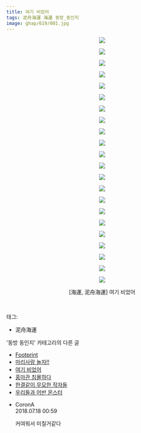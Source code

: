 ```yaml
---
title: 여기 비었어
tags: 泥舟海運 海運 동방_동인지
image: ghap/619/001.jpg
---
```

<div class="article">
<p style="text-align: center; clear: none; float: none;"><img src="{{ site.nasurl }}/ghap/619/001.jpg"/></p>
<p style="text-align: center; clear: none; float: none;"><img src="{{ site.nasurl }}/ghap/619/002.jpg"/></p>
<p style="text-align: center; clear: none; float: none;"><img src="{{ site.nasurl }}/ghap/619/003.jpg"/></p>
<p style="text-align: center; clear: none; float: none;"><img src="{{ site.nasurl }}/ghap/619/004.jpg"/></p>
<p style="text-align: center; clear: none; float: none;"><img src="{{ site.nasurl }}/ghap/619/005.jpg"/></p>
<p style="text-align: center; clear: none; float: none;"><img src="{{ site.nasurl }}/ghap/619/006.jpg"/></p>
<p style="text-align: center; clear: none; float: none;"><img src="{{ site.nasurl }}/ghap/619/007.jpg"/></p>
<p style="text-align: center; clear: none; float: none;"><img src="{{ site.nasurl }}/ghap/619/008.jpg"/></p>
<p style="text-align: center; clear: none; float: none;"><img src="{{ site.nasurl }}/ghap/619/009.jpg"/></p>
<p style="text-align: center; clear: none; float: none;"><img src="{{ site.nasurl }}/ghap/619/010.jpg"/></p>
<p style="text-align: center; clear: none; float: none;"><img src="{{ site.nasurl }}/ghap/619/011.jpg"/></p>
<p style="text-align: center; clear: none; float: none;"><img src="{{ site.nasurl }}/ghap/619/012.jpg"/></p>
<p style="text-align: center; clear: none; float: none;"><img src="{{ site.nasurl }}/ghap/619/013.jpg"/></p>
<p style="text-align: center; clear: none; float: none;"><img src="{{ site.nasurl }}/ghap/619/014.jpg"/></p>
<p style="text-align: center; clear: none; float: none;"><img src="{{ site.nasurl }}/ghap/619/015.jpg"/></p>
<p style="text-align: center; clear: none; float: none;"><img src="{{ site.nasurl }}/ghap/619/016.jpg"/></p>
<p style="text-align: center; clear: none; float: none;"><img src="{{ site.nasurl }}/ghap/619/017.jpg"/></p>
<p style="text-align: center; clear: none; float: none;"><img src="{{ site.nasurl }}/ghap/619/018.jpg"/></p>
<p style="text-align: center; clear: none; float: none;"><img src="{{ site.nasurl }}/ghap/619/019.jpg"/></p>
<p style="text-align: center; clear: none; float: none;"><img src="{{ site.nasurl }}/ghap/619/020.jpg"/></p>
<p style="text-align: center; clear: none; float: none;"><img src="{{ site.nasurl }}/ghap/619/021.jpg"/></p>
<p style="text-align: center; clear: none; float: none;"><img src="{{ site.nasurl }}/ghap/619/022.jpg"/></p>
<p style="text-align: center; clear: none; float: none;">[海運, 泥舟海運] 여기 비었어</p>
<p><br/></p>
</div><div class="tagTrail">
<p>태그: </p>
<ul>
<li>泥舟海運</li>
</ul>
</div><div class="another">
<p>'동방 동인지' 카테고리의 다른 글</p>
<ul>
<li><a href="/2016-07-01-ghap_622">Footprint</a></li>
<li><a href="/2016-07-01-ghap_621">마리사랑 놀자!!</a></li>
<li><a href="/2016-07-01-ghap_619">여기 비었어</a></li>
<li><a href="/2016-07-01-ghap_618">홍마관 침몰하다</a></li>
<li><a href="/2016-07-01-ghap_617">한결같이 무모한 작자들</a></li>
<li><a href="/2016-07-01-ghap_615">우리들과 어반 몬스터</a></li>
</ul>
</div><div class="cb_module cb_fluid">
<div class="cb_wrt cb_profile">
<div class="comment">
<ul>
<li class="cb_thumb_off" id="comment15288994">
<div class="cb_comment_area">
<div class="cb_info_area">
<div class="cb_section">
<span class="cb_nick_name">CoronA</span>
</div>
<div class="cb_section">
<span class="cb_date">2018.07.18 00:59 </span>
</div>
</div>
<div class="cb_dsc_comment">
<p class="cb_dsc">
											커여워서 미칠거같다
										</p>
</div>
</div></li>
</ul>
</div>
</div><!-- commentList close -->
</div>